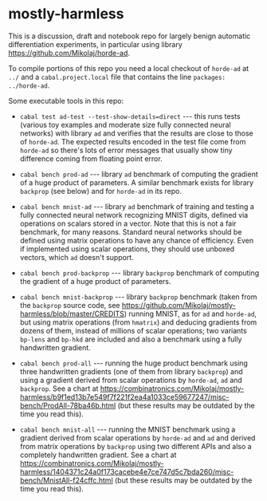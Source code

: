 # mostly-harmless
This is a discussion, draft and notebook repo for largely benign automatic differentiation experiments, in particular using library https://github.com/Mikolaj/horde-ad.

To compile portions of this repo you need a local checkout of `horde-ad` at `../` and a `cabal.project.local` file that contains the line `packages: ../horde-ad`.

Some executable tools in this repo:

* `cabal test ad-test --test-show-details=direct` --- this runs tests (various toy examples and moderate size fully connected neural networks) with library `ad` and verifies that the results are close to those of `horde-ad`. The expected results encoded in the test file come from `horde-ad` so there's lots of error messages that usually show tiny difference coming from floating point error.

* `cabal bench prod-ad` --- library `ad` benchmark of computing the gradient of a huge product of parameters. A similar benchmark exists for library `backprop` (see below) and for `horde-ad` in its repo.

* `cabal bench mnist-ad` --- library `ad` benchmark of training and testing a fully connected neural network recognizing MNIST digits, defined via operations on scalars stored in a vector. Note that this is not a fair benchmark, for many reasons. Standard neural networks should be defined using matrix operations to have any chance of efficiency. Even if implemented using scalar operations, they should use unboxed vectors, which `ad` doesn't support.

* `cabal bench prod-backprop` --- library `backprop` benchmark of computing the gradient of a huge product of parameters.

* `cabal bench mnist-backprop` --- library `backprop` benchmark (taken from the `backprop` source code, see https://github.com/Mikolaj/mostly-harmless/blob/master/CREDITS) running MNIST, as for `ad` and `horde-ad`, but using matrix operations (from `hmatrix`) and deducing gradients from dozens of them, instead of millions of scalar operations; two variants `bp-lens` and `bp-hkd` are included and also a benchmark  using a fully handwritten gradient.

* `cabal bench prod-all` --- running the huge product benchmark using three handwritten gradients (one of them from library `backprop`) and using a gradient derived from scalar operations by `horde-ad`, `ad` and `backprop`. See a chart at https://combinatronics.com/Mikolaj/mostly-harmless/b9f1ed13b7e549f7f221f2ea4a1033ce59677247/misc-bench/ProdAll-78ba46b.html (but these results may be outdated by the time you read this).

* `cabal bench mnist-all` --- running the MNIST benchmark using a gradient derived from scalar operations by `horde-ad` and `ad` and derived from matrix operations by `backprop` using two different APIs and also a completely handwritten gradient. See a chart at https://combinatronics.com/Mikolaj/mostly-harmless/1404371c24a0f173cacebe4e7ce747d5c7bda260/misc-bench/MnistAll-f24cffc.html (but these results may be outdated by the time you read this).
